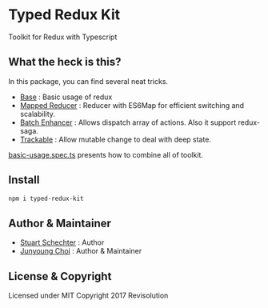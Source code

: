 # Typed Redux Kit

Toolkit for Redux with Typescript

## What the heck is this?

In this package, you can find several neat tricks.

- [Base](./packages/base) : Basic usage of redux
- [Mapped Reducer](./packages/mapped-reducer) : Reducer with ES6Map for efficient switching and scalability.
- [Batch Enhancer](./packages/batch-enhancer) : Allows dispatch array of actions. Also it support redux-saga.
- [Trackable](./packages/trackable) : Allow mutable change to deal with deep state.

[basic-usage.spec.ts](./packages/typed-redux-kit/src/specs/basic-usage.spec.ts) presents how to combine all of toolkit.

## Install

```sh
npm i typed-redux-kit
```

## Author & Maintainer

- [Stuart Schechter](https://github.com/UppaJung) : Author
- [Junyoung Choi](https://github.com/rokt33r) : Author & Maintainer

## License & Copyright

Licensed under MIT
Copyright 2017 Revisolution
